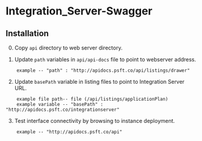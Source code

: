 Integration_Server-Swagger
==========================


Installation
-------------------

0. Copy `api` directory to web server directory.

1. Update `path` variables in `api/api-docs` file to point to webserver address.
```
	example -- "path" : "http://apidocs.psft.co/api/listings/drawer"
```

2. Update `basePath` variable in listing files to point to Integration Server URL.
```
	example file path-- file (/api/listings/applicationPlan)
	example variable -- "basePath" : "http://apidocs.psft.co/integrationserver"
```

3. Test interface connectivity by browsing to instance deployment.
```
	example -- "http://apidocs.psft.co/api"
```